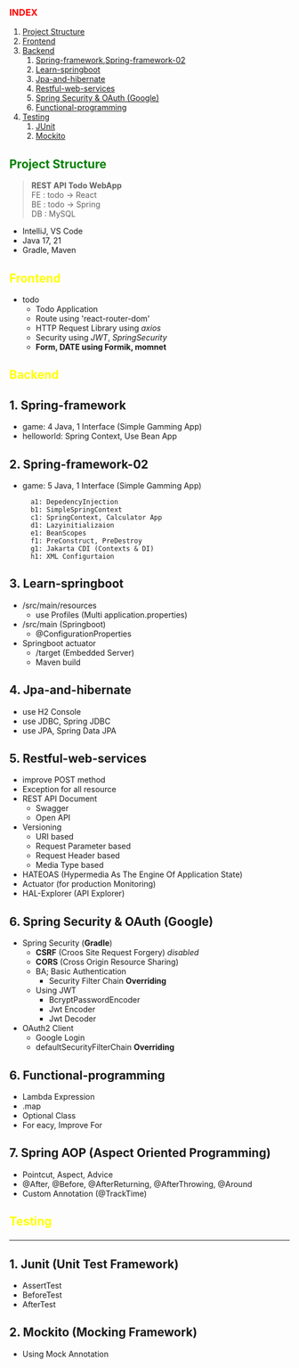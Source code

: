 ### <span style="color:RED">INDEX

1. [Project Structure](#project-structure)
2. [Frontend](#frontend)
3. [Backend](#backend)
   1. [Spring-framework](#spring-framework,),[Spring-framework-02](#spring-framework-02)
   3. [Learn-springboot](#learn-springboot)
   4. [Jpa-and-hibernate](#jpa-and-hibernate)
   5. [Restful-web-services](#restful-web-services)
   6. [Spring Security & OAuth (Google)](#spring-security--oauth-google)
   7. [Functional-programming](#functional-programming)
4. [Testing](#testing)
   1. [JUnit](#junit)
   2. [Mockito](#mockito)

## <span style="color:Green"> **Project Structure**
> **REST API Todo WebApp** </br>
> FE : todo -> React </br>
> BE : todo -> Spring </br>
> DB : MySQL </br>
+ IntelliJ, VS Code
+ Java 17, 21
+ Gradle, Maven


## <span style="color:Yellow"> **Frontend** 
+ todo 
  +  Todo Application 
  + Route using 'react-router-dom'
  + HTTP Request Library using *axios*
  + Security using *JWT*, *SpringSecurity*
  + **Form, DATE using Formik, momnet** 

## <span style="color:Yellow"> **Backend** 
## 1. Spring-framework 
  + game: 4 Java, 1 Interface (Simple Gamming App)
  + helloworld: Spring Context, Use Bean App
## 2. Spring-framework-02
  + game: 5 Java, 1 Interface (Simple Gamming App)

          
          a1: DepedencyInjection 
          b1: SimpleSpringContext 
          c1: SpringContext, Calculator App 
          d1: Lazyinitializaion 
          e1: BeanScopes 
          f1: PreConstruct, PreDestroy 
          g1: Jakarta CDI (Contexts & DI) 
          h1: XML Configurtaion
        
## 3. Learn-springboot
  + /src/main/resources
      - use Profiles (Multi application.properties)
  + /src/main (Springboot)
      - @ConfigurationProperties 
  + Springboot actuator <br/>
      - /target (Embedded Server)
      - Maven build

## 4. Jpa-and-hibernate
  + use H2 Console
  + use JDBC, Spring JDBC
  + use JPA, Spring Data JPA

## 5. Restful-web-services
  + improve POST method
  + Exception for all resource 
  + REST API Document 
    + Swagger
    + Open API
  + Versioning
    + URI based
    + Request Parameter based
    + Request Header based
    + Media Type based
  + HATEOAS (Hypermedia As The Engine Of Application State)
  + Actuator (for production Monitoring)
  + HAL-Explorer (API Explorer)
  
##  6. Spring Security & OAuth (Google) 
  + Spring Security (**Gradle**)
    + **CSRF** (Croos Site Request Forgery) *disabled*
    + **CORS** (Cross Origin Resource Sharing)
    + BA; Basic Authentication 
      + Security Filter Chain **Overriding**
    + Using JWT 
      + BcryptPasswordEncoder
      + Jwt Encoder
      + Jwt Decoder
  + OAuth2 Client
      + Google Login
      + defaultSecurityFilterChain **Overriding**

##  6. Functional-programming
  + Lambda Expression
  + .map
  + Optional Class
  + For eacy, Improve For
  
##  7. Spring AOP (Aspect Oriented Programming)
  - Pointcut, Aspect, Advice
  - @After, @Before, @AfterReturning, @AfterThrowing, @Around
  - Custom Annotation (@TrackTime)

## <span style="color:Yellow"> **Testing** <hr>

## 1. Junit (Unit Test Framework)
  + AssertTest
  + BeforeTest
  + AfterTest
## 2. Mockito (Mocking Framework)
  + Using Mock Annotation 